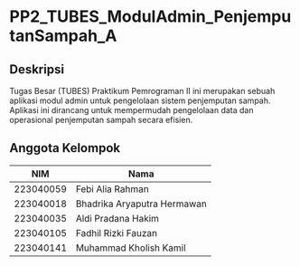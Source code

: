 # PP2_TUBES_ModulAdmin_PenjemputanSampah_A

## Deskripsi
Tugas Besar (TUBES) Praktikum Pemrograman II ini merupakan sebuah aplikasi modul admin untuk pengelolaan sistem penjemputan sampah. Aplikasi ini dirancang untuk mempermudah pengelolaan data dan operasional penjemputan sampah secara efisien.

## Anggota Kelompok
| NIM         | Nama                             |
|-------------|----------------------------------|
| 223040059   | Febi Alia Rahman                 |
| 223040018   | Bhadrika Aryaputra Hermawan      |
| 223040035   | Aldi Pradana Hakim               |
| 223040105   | Fadhil Rizki Fauzan              |
| 223040141   | Muhammad Kholish Kamil           |